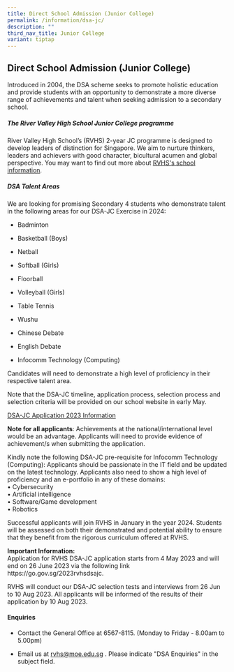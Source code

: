 ```yaml
---
title: Direct School Admission (Junior College)
permalink: /information/dsa-jc/
description: ""
third_nav_title: Junior College
variant: tiptap
---
```

<h2>Direct School Admission (Junior College)</h2>
<p>Introduced in 2004, the DSA scheme seeks to promote holistic education
and provide students with an opportunity to demonstrate a more diverse
range of achievements and talent when seeking admission to a secondary
school.</p>
<h5>The River Valley High School Junior College programme&nbsp;</h5>
<p>River Valley High School’s (RVHS) 2-year JC programme is designed to develop
leaders of distinction for Singapore. We aim to nurture thinkers, leaders
and achievers with good character, bicultural acumen and global perspective.
You may want to find out more about&nbsp;<a href="/about-rv/awcei/" rel="noopener noreferrer nofollow" target="_blank">RVHS's school information</a>.</p>
<h5>DSA Talent Areas</h5>
<p>We are looking for promising Secondary 4 students who demonstrate talent
in the following areas for our DSA-JC Exercise in 2024:&nbsp;</p>
<ul data-tight="true" class="tight">
<li>
<p>Badminton</p>
</li>
<li>
<p>Basketball (Boys)</p>
</li>
<li>
<p>Netball</p>
</li>
<li>
<p>Softball (Girls)</p>
</li>
<li>
<p>Floorball</p>
</li>
<li>
<p>Volleyball (Girls)</p>
</li>
<li>
<p>Table Tennis</p>
</li>
<li>
<p>Wushu</p>
</li>
<li>
<p>Chinese Debate</p>
</li>
<li>
<p>English Debate</p>
</li>
<li>
<p>Infocomm Technology (Computing)</p>
</li>
</ul>
<p>Candidates will need to demonstrate a high level of proficiency in their
respective talent area.</p>
<p>Note that the DSA-JC timeline, application process, selection process
and selection criteria will be provided on our school website in early
May.</p>
<p><u>DSA-JC Application 2023 Information</u>
</p>
<p><strong>Note for all applicants</strong>: Achievements at the national/international
level would be an advantage. Applicants will need to provide evidence of
achievement/s when submitting the application.</p>
<p>Kindly note the following DSA-JC pre-requisite for Infocomm Technology
(Computing): Applicants should be passionate in the IT field and be updated
on the latest technology. Applicants also need to show a high level of
proficiency and an e-portfolio in any of these domains:
<br>• Cybersecurity
<br>• Artificial intelligence
<br>• Software/Game development
<br>• Robotics</p>
<p>Successful applicants will join RVHS in January in the year 2024. Students
will be assessed on both their demonstrated and potential ability to ensure
that they benefit from the rigorous curriculum offered at RVHS.</p>
<p><strong>Important Information:</strong> 
<br>Application for RVHS DSA-JC application starts from 4 May 2023 and will
end on 26 June 2023 via the following link https://go.gov.sg/2023rvhsdsajc.</p>
<p>RVHS will conduct our DSA-JC selection tests and interviews from 26 Jun
to 10 Aug 2023. All applicants will be informed of the results of their
application by 10 Aug 2023.</p>
<h4>Enquiries</h4>
<ul data-tight="true" class="tight">
<li>
<p>Contact the General Office at 6567-8115. (Monday to Friday - 8.00am to
5.00pm)</p>
</li>
<li>
<p>Email us at&nbsp;<a href="mailto:rvhs@moe.edu.sg" rel="noopener noreferrer nofollow" target="_blank">rvhs@moe.edu.sg</a>&nbsp;. Please indicate
"DSA Enquiries" in the subject field.</p>
</li>
</ul>
<p></p>